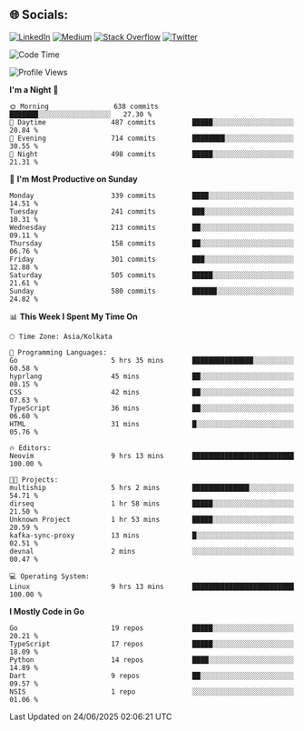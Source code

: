 
## 🌐 Socials:
[![LinkedIn](https://img.shields.io/badge/LinkedIn-%230077B5.svg?logo=linkedin&logoColor=white)](https://linkedin.com/in/sarkarshuvojit) [![Medium](https://img.shields.io/badge/Medium-12100E?logo=medium&logoColor=white)](https://medium.com/@shuvojitsarkar) [![Stack Overflow](https://img.shields.io/badge/-Stackoverflow-FE7A16?logo=stack-overflow&logoColor=white)](https://stackoverflow.com/users/2976015) [![Twitter](https://img.shields.io/badge/Twitter-%231DA1F2.svg?logo=Twitter&logoColor=white)](https://twitter.com/sarkarshuvojit) 

<!--START_SECTION:waka-->
![Code Time](http://img.shields.io/badge/Code%20Time-70%20hrs%207%20mins-blue)

![Profile Views](http://img.shields.io/badge/Profile%20Views-88-blue)

**I'm a Night 🦉** 

```text
🌞 Morning                638 commits         ███████░░░░░░░░░░░░░░░░░░   27.30 % 
🌆 Daytime                487 commits         █████░░░░░░░░░░░░░░░░░░░░   20.84 % 
🌃 Evening                714 commits         ████████░░░░░░░░░░░░░░░░░   30.55 % 
🌙 Night                  498 commits         █████░░░░░░░░░░░░░░░░░░░░   21.31 % 
```
📅 **I'm Most Productive on Sunday** 

```text
Monday                   339 commits         ████░░░░░░░░░░░░░░░░░░░░░   14.51 % 
Tuesday                  241 commits         ███░░░░░░░░░░░░░░░░░░░░░░   10.31 % 
Wednesday                213 commits         ██░░░░░░░░░░░░░░░░░░░░░░░   09.11 % 
Thursday                 158 commits         ██░░░░░░░░░░░░░░░░░░░░░░░   06.76 % 
Friday                   301 commits         ███░░░░░░░░░░░░░░░░░░░░░░   12.88 % 
Saturday                 505 commits         █████░░░░░░░░░░░░░░░░░░░░   21.61 % 
Sunday                   580 commits         ██████░░░░░░░░░░░░░░░░░░░   24.82 % 
```


📊 **This Week I Spent My Time On** 

```text
🕑︎ Time Zone: Asia/Kolkata

💬 Programming Languages: 
Go                       5 hrs 35 mins       ███████████████░░░░░░░░░░   60.58 % 
hyprlang                 45 mins             ██░░░░░░░░░░░░░░░░░░░░░░░   08.15 % 
CSS                      42 mins             ██░░░░░░░░░░░░░░░░░░░░░░░   07.63 % 
TypeScript               36 mins             ██░░░░░░░░░░░░░░░░░░░░░░░   06.60 % 
HTML                     31 mins             █░░░░░░░░░░░░░░░░░░░░░░░░   05.76 % 

🔥 Editors: 
Neovim                   9 hrs 13 mins       █████████████████████████   100.00 % 

🐱‍💻 Projects: 
multiship                5 hrs 2 mins        ██████████████░░░░░░░░░░░   54.71 % 
dirseq                   1 hr 58 mins        █████░░░░░░░░░░░░░░░░░░░░   21.50 % 
Unknown Project          1 hr 53 mins        █████░░░░░░░░░░░░░░░░░░░░   20.59 % 
kafka-sync-proxy         13 mins             █░░░░░░░░░░░░░░░░░░░░░░░░   02.51 % 
devnal                   2 mins              ░░░░░░░░░░░░░░░░░░░░░░░░░   00.47 % 

💻 Operating System: 
Linux                    9 hrs 13 mins       █████████████████████████   100.00 % 
```

**I Mostly Code in Go** 

```text
Go                       19 repos            █████░░░░░░░░░░░░░░░░░░░░   20.21 % 
TypeScript               17 repos            █████░░░░░░░░░░░░░░░░░░░░   18.09 % 
Python                   14 repos            ████░░░░░░░░░░░░░░░░░░░░░   14.89 % 
Dart                     9 repos             ██░░░░░░░░░░░░░░░░░░░░░░░   09.57 % 
NSIS                     1 repo              ░░░░░░░░░░░░░░░░░░░░░░░░░   01.06 % 
```




 Last Updated on 24/06/2025 02:06:21 UTC
<!--END_SECTION:waka-->
